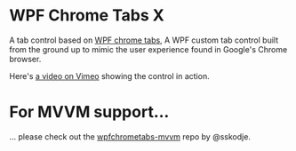 # WPF Chrome Tabs X
A tab control based on [WPF chrome tabs](https://github.com/realistschuckle/wpfchrometabs),
A WPF custom tab control built from the ground up to mimic the user experience
found in Google's Chrome browser.

Here's [a video on Vimeo](https://vimeo.com/44969662) showing the control in
action.

# For MVVM support...

... please check out the
[wpfchrometabs-mvvm](https://github.com/sskodje/wpfchrometabs-mvvm) repo by
@sskodje.
